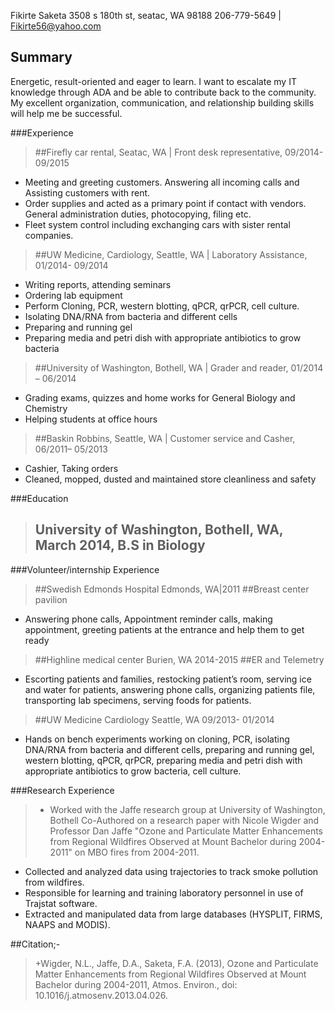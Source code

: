 Fikirte Saketa 
3508 s 180th st, seatac, WA 98188
206-779-5649 | Fikirte56@yahoo.com

Summary
------- 
Energetic, result-oriented and eager to learn. I want to escalate my IT knowledge through ADA and be able to contribute back to the community. My excellent organization, communication, and relationship building skills will help me be successful.

###Experience
>##Firefly	car rental, Seatac, WA | Front desk representative, 09/2014- 09/2015
+	Meeting and greeting customers. Answering all incoming calls and Assisting customers with rent.
+	Order supplies and acted as a primary point if contact with vendors. General administration duties, photocopying, filing etc.
+ Fleet system control including exchanging cars with sister rental companies.
>##UW Medicine, Cardiology, Seattle, WA | Laboratory Assistance, 01/2014- 09/2014
+	Writing reports, attending seminars 
+	Ordering lab equipment
+	Perform Cloning, PCR, western blotting, qPCR, qrPCR, cell culture.
+	Isolating DNA/RNA from bacteria and different cells 
+	Preparing and running gel
+	Preparing media and petri dish with appropriate antibiotics to grow bacteria

>##University of Washington, Bothell, WA | Grader and reader, 01/2014 – 06/2014
+	Grading exams, quizzes and home works for General Biology and Chemistry
+	Helping students at office hours

>##Baskin Robbins, Seattle, WA | Customer service and Casher, 06/2011– 05/2013
+	Cashier, Taking orders 
+	Cleaned, mopped, dusted and maintained store cleanliness and safety

###Education 
>##	University of Washington, Bothell, WA, March 2014, B.S in Biology 

###Volunteer/internship Experience
>##Swedish Edmonds Hospital Edmonds, WA|2011
##Breast center pavilion
+	Answering phone calls, Appointment reminder calls, making appointment, greeting patients at the entrance and help them to get ready

>##Highline medical center				Burien, WA 		2014-2015
##ER and Telemetry 
+	Escorting patients and families, restocking patient’s room, serving ice and water for patients, answering phone calls, organizing patients file, transporting lab specimens, serving foods for patients.  

>##UW Medicine Cardiology                    		Seattle, WA	09/2013- 01/2014
+	Hands on bench experiments working on cloning, PCR, isolating DNA/RNA from bacteria and different cells, preparing and running gel, western blotting, qPCR, qrPCR, preparing media and petri dish with appropriate antibiotics to grow bacteria, cell culture.


###Research Experience
>+	Worked with the Jaffe research group at University of Washington, Bothell
Co-Authored on a research paper with Nicole Wigder and Professor Dan Jaffe "Ozone and Particulate Matter Enhancements from Regional Wildfires Observed at Mount Bachelor during 2004-2011" on MBO fires from 2004-2011. 
+	Collected and analyzed data using trajectories to track smoke pollution from wildfires.
+	Responsible for learning and training laboratory personnel in use of Trajstat software. 
+	Extracted and manipulated data from large databases (HYSPLIT, FIRMS, NAAPS and MODIS).

##Citation;-
>+Wigder, N.L., Jaffe, D.A., Saketa, F.A. (2013), Ozone and Particulate Matter Enhancements from Regional Wildfires Observed at Mount Bachelor during 2004-2011, Atmos. Environ., doi: 10.1016/j.atmosenv.2013.04.026.





